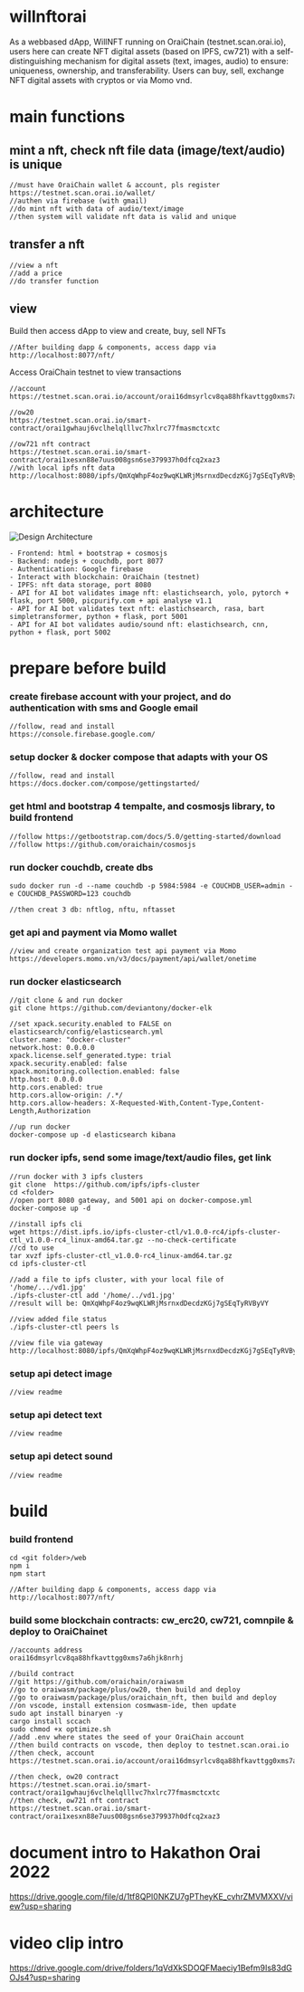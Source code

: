 # willnftorai
As a webbased dApp, WillNFT running on OraiChain (testnet.scan.orai.io), users here can create NFT digital assets (based on IPFS, cw721) with a self-distinguishing mechanism for digital assets (text, images, audio) to ensure: uniqueness, ownership, and transferability. Users can buy, sell, exchange NFT digital assets with cryptos or via Momo vnd.


# main functions
## mint a nft, check nft file data (image/text/audio) is unique
```
//must have OraiChain wallet & account, pls register https://testnet.scan.orai.io/wallet/
//authen via firebase (with gmail)
//do mint nft with data of audio/text/image
//then system will validate nft data is valid and unique
```
## transfer a nft
```
//view a nft
//add a price
//do transfer function
```
## view
Build then access dApp to view and create, buy, sell NFTs
```
//After building dapp & components, access dapp via
http://localhost:8077/nft/
```
Access OraiChain testnet to view transactions
```
//account
https://testnet.scan.orai.io/account/orai16dmsyrlcv8qa88hfkavttgg0xms7a6hjk8nrhj

//ow20
https://testnet.scan.orai.io/smart-contract/orai1gwhauj6vclhelqlllvc7hxlrc77fmasmctcxtc

//ow721 nft contract
https://testnet.scan.orai.io/smart-contract/orai1xesxn88e7uus008gsn6se379937h0dfcq2xaz3
//with local ipfs nft data
http://localhost:8080/ipfs/QmXqWhpF4oz9wqKLWRjMsrnxdDecdzKGj7gSEqTyRVByVY
```

# architecture
![Design Architecture](https://github.com/koolj/willnftorai/blob/main/web/web/img/art.png?raw=true)

```
- Frontend: html + bootstrap + cosmosjs
- Backend: nodejs + couchdb, port 8077
- Authentication: Google firebase
- Interact with blockchain: OraiChain (testnet)
- IPFS: nft data storage, port 8080
- API for AI bot validates image nft: elastichsearch, yolo, pytorch + flask, port 5000, picpurify.com + api analyse v1.1
- API for AI bot validates text nft: elastichsearch, rasa, bart simpletransformer, python + flask, port 5001
- API for AI bot validates audio/sound nft: elastichsearch, cnn, python + flask, port 5002
```

# prepare before build
### create firebase account with your project, and do authentication with sms and Google email
```
//follow, read and install
https://console.firebase.google.com/
```
### setup docker & docker compose that adapts with  your OS
```
//follow, read and install
https://docs.docker.com/compose/gettingstarted/

```
### get html and bootstrap 4 tempalte, and cosmosjs library, to build frontend
```
//follow https://getbootstrap.com/docs/5.0/getting-started/download
//follow https://github.com/oraichain/cosmosjs 
```
### run docker couchdb, create dbs
```
sudo docker run -d --name couchdb -p 5984:5984 -e COUCHDB_USER=admin -e COUCHDB_PASSWORD=123 couchdb

//then creat 3 db: nftlog, nftu, nftasset
```
### get api and payment via Momo wallet
```
//view and create organization test api payment via Momo
https://developers.momo.vn/v3/docs/payment/api/wallet/onetime

```
### run docker elasticsearch
```
//git clone & and run docker
git clone https://github.com/deviantony/docker-elk 

//set xpack.security.enabled to FALSE on elasticsearch/config/elasticsearch.yml
cluster.name: "docker-cluster"
network.host: 0.0.0.0
xpack.license.self_generated.type: trial
xpack.security.enabled: false
xpack.monitoring.collection.enabled: false
http.host: 0.0.0.0
http.cors.enabled: true
http.cors.allow-origin: /.*/
http.cors.allow-headers: X-Requested-With,Content-Type,Content-Length,Authorization

//up run docker
docker-compose up -d elasticsearch kibana

```

### run docker ipfs, send some image/text/audio files, get link
```
//run docker with 3 ipfs clusters
git clone  https://github.com/ipfs/ipfs-cluster 
cd <folder>
//open port 8080 gateway, and 5001 api on docker-compose.yml
docker-compose up -d

//install ipfs cli
wget https://dist.ipfs.io/ipfs-cluster-ctl/v1.0.0-rc4/ipfs-cluster-ctl_v1.0.0-rc4_linux-amd64.tar.gz --no-check-certificate
//cd to use
tar xvzf ipfs-cluster-ctl_v1.0.0-rc4_linux-amd64.tar.gz
cd ipfs-cluster-ctl

//add a file to ipfs cluster, with your local file of '/home/.../vd1.jpg'
./ipfs-cluster-ctl add '/home/../vd1.jpg'
//result will be: QmXqWhpF4oz9wqKLWRjMsrnxdDecdzKGj7gSEqTyRVByVY

//view added file status
./ipfs-cluster-ctl peers ls

//view file via gateway
http://localhost:8080/ipfs/QmXqWhpF4oz9wqKLWRjMsrnxdDecdzKGj7gSEqTyRVByVY

```
### setup api detect image
```
//view readme
```
### setup api detect text
```
//view readme
```
### setup api detect sound
```
//view readme
```

# build 
### build frontend
```
cd <git folder>/web
npm i
npm start

//After building dapp & components, access dapp via
http://localhost:8077/nft/
```
### build some blockchain contracts: cw_erc20, cw721, comnpile & deploy to OraiChainet
```
//accounts address
orai16dmsyrlcv8qa88hfkavttgg0xms7a6hjk8nrhj

//build contract
//git https://github.com/oraichain/oraiwasm
//go to oraiwasm/package/plus/ow20, then build and deploy
//go to oraiwasm/package/plus/oraichain_nft, then build and deploy
//on vscode, install extension cosmwasm-ide, then update
sudo apt install binaryen -y
cargo install sccach
sudo chmod +x optimize.sh
//add .env where states the seed of your OraiChain account
//then build contracts on vscode, then deploy to testnet.scan.orai.io
//then check, account
https://testnet.scan.orai.io/account/orai16dmsyrlcv8qa88hfkavttgg0xms7a6hjk8nrhj

//then check, ow20 contract
https://testnet.scan.orai.io/smart-contract/orai1gwhauj6vclhelqlllvc7hxlrc77fmasmctcxtc
//then check, ow721 nft contract
https://testnet.scan.orai.io/smart-contract/orai1xesxn88e7uus008gsn6se379937h0dfcq2xaz3
```


# document intro to Hakathon Orai 2022
https://drive.google.com/file/d/1tf8QPI0NKZU7gPTheyKE_cvhrZMVMXXV/view?usp=sharing


# video clip intro
https://drive.google.com/drive/folders/1qVdXkSDOQFMaeciy1Befm9Is83dGOJs4?usp=sharing 

